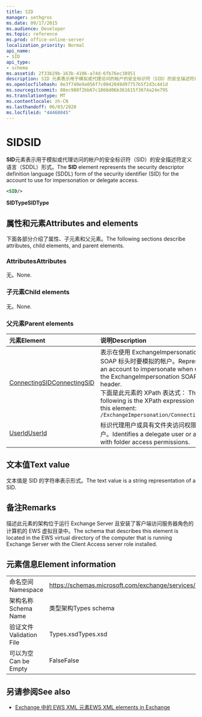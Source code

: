 ```yaml
---
title: SID
manager: sethgros
ms.date: 09/17/2015
ms.audience: Developer
ms.topic: reference
ms.prod: office-online-server
localization_priority: Normal
api_name:
- SID
api_type:
- schema
ms.assetid: 2f33b29b-163b-4106-a74d-6fb76ec38951
description: SID 元素表示用于模拟或代理访问的帐户的安全标识符（SID）的安全描述符定义语言（SDDL）形式。
ms.openlocfilehash: 0e3f740e9a056f7c0042049d97757b5f2d3c441d
ms.sourcegitcommit: 88ec988f2bb67c1866d06b361615f3674a24e795
ms.translationtype: MT
ms.contentlocale: zh-CN
ms.lasthandoff: 06/03/2020
ms.locfileid: "44468045"
---
```

# <a name="sid"></a><span data-ttu-id="dfdf8-103">SID</span><span class="sxs-lookup"><span data-stu-id="dfdf8-103">SID</span></span>

<span data-ttu-id="dfdf8-104">**SID**元素表示用于模拟或代理访问的帐户的安全标识符（SID）的安全描述符定义语言（SDDL）形式。</span><span class="sxs-lookup"><span data-stu-id="dfdf8-104">The **SID** element represents the security descriptor definition language (SDDL) form of the security identifier (SID) for the account to use for impersonation or delegate access.</span></span> 
  
```xml
<SID/>
```

 <span data-ttu-id="dfdf8-105">**SIDType**</span><span class="sxs-lookup"><span data-stu-id="dfdf8-105">**SIDType**</span></span>
## <a name="attributes-and-elements"></a><span data-ttu-id="dfdf8-106">属性和元素</span><span class="sxs-lookup"><span data-stu-id="dfdf8-106">Attributes and elements</span></span>

<span data-ttu-id="dfdf8-107">下面各部分介绍了属性、子元素和父元素。</span><span class="sxs-lookup"><span data-stu-id="dfdf8-107">The following sections describe attributes, child elements, and parent elements.</span></span>
  
### <a name="attributes"></a><span data-ttu-id="dfdf8-108">Attributes</span><span class="sxs-lookup"><span data-stu-id="dfdf8-108">Attributes</span></span>

<span data-ttu-id="dfdf8-109">无。</span><span class="sxs-lookup"><span data-stu-id="dfdf8-109">None.</span></span>
  
### <a name="child-elements"></a><span data-ttu-id="dfdf8-110">子元素</span><span class="sxs-lookup"><span data-stu-id="dfdf8-110">Child elements</span></span>

<span data-ttu-id="dfdf8-111">无。</span><span class="sxs-lookup"><span data-stu-id="dfdf8-111">None.</span></span>
  
### <a name="parent-elements"></a><span data-ttu-id="dfdf8-112">父元素</span><span class="sxs-lookup"><span data-stu-id="dfdf8-112">Parent elements</span></span>

|<span data-ttu-id="dfdf8-113">**元素**</span><span class="sxs-lookup"><span data-stu-id="dfdf8-113">**Element**</span></span>|<span data-ttu-id="dfdf8-114">**说明**</span><span class="sxs-lookup"><span data-stu-id="dfdf8-114">**Description**</span></span>|
|:-----|:-----|
|[<span data-ttu-id="dfdf8-115">ConnectingSID</span><span class="sxs-lookup"><span data-stu-id="dfdf8-115">ConnectingSID</span></span>](connectingsid.md) <br/> |<span data-ttu-id="dfdf8-116">表示在使用 ExchangeImpersonation SOAP 标头时要模拟的帐户。</span><span class="sxs-lookup"><span data-stu-id="dfdf8-116">Represents an account to impersonate when using the ExchangeImpersonation SOAP header.</span></span>  <br/> <span data-ttu-id="dfdf8-117">下面是此元素的 XPath 表达式： </span><span class="sxs-lookup"><span data-stu-id="dfdf8-117">The following is the XPath expression to this element:</span></span>  <br/>  `/ExchangeImpersonation/ConnectingSID` <br/> |
|[<span data-ttu-id="dfdf8-118">UserId</span><span class="sxs-lookup"><span data-stu-id="dfdf8-118">UserId</span></span>](userid.md) <br/> |<span data-ttu-id="dfdf8-119">标识代理用户或具有文件夹访问权限的用户。</span><span class="sxs-lookup"><span data-stu-id="dfdf8-119">Identifies a delegate user or a user with folder access permissions.</span></span>  <br/> |
   
## <a name="text-value"></a><span data-ttu-id="dfdf8-120">文本值</span><span class="sxs-lookup"><span data-stu-id="dfdf8-120">Text value</span></span>

<span data-ttu-id="dfdf8-121">文本值是 SID 的字符串表示形式。</span><span class="sxs-lookup"><span data-stu-id="dfdf8-121">The text value is a string representation of a SID.</span></span>
  
## <a name="remarks"></a><span data-ttu-id="dfdf8-122">备注</span><span class="sxs-lookup"><span data-stu-id="dfdf8-122">Remarks</span></span>

<span data-ttu-id="dfdf8-123">描述此元素的架构位于运行 Exchange Server 且安装了客户端访问服务器角色的计算机的 EWS 虚拟目录中。</span><span class="sxs-lookup"><span data-stu-id="dfdf8-123">The schema that describes this element is located in the EWS virtual directory of the computer that is running Exchange Server with the Client Access server role installed.</span></span>
  
## <a name="element-information"></a><span data-ttu-id="dfdf8-124">元素信息</span><span class="sxs-lookup"><span data-stu-id="dfdf8-124">Element information</span></span>

|||
|:-----|:-----|
|<span data-ttu-id="dfdf8-125">命名空间</span><span class="sxs-lookup"><span data-stu-id="dfdf8-125">Namespace</span></span>  <br/> |https://schemas.microsoft.com/exchange/services/2006/types  <br/> |
|<span data-ttu-id="dfdf8-126">架构名称</span><span class="sxs-lookup"><span data-stu-id="dfdf8-126">Schema Name</span></span>  <br/> |<span data-ttu-id="dfdf8-127">类型架构</span><span class="sxs-lookup"><span data-stu-id="dfdf8-127">Types schema</span></span>  <br/> |
|<span data-ttu-id="dfdf8-128">验证文件</span><span class="sxs-lookup"><span data-stu-id="dfdf8-128">Validation File</span></span>  <br/> |<span data-ttu-id="dfdf8-129">Types.xsd</span><span class="sxs-lookup"><span data-stu-id="dfdf8-129">Types.xsd</span></span>  <br/> |
|<span data-ttu-id="dfdf8-130">可以为空</span><span class="sxs-lookup"><span data-stu-id="dfdf8-130">Can be Empty</span></span>  <br/> |<span data-ttu-id="dfdf8-131">False</span><span class="sxs-lookup"><span data-stu-id="dfdf8-131">False</span></span>  <br/> |
   
## <a name="see-also"></a><span data-ttu-id="dfdf8-132">另请参阅</span><span class="sxs-lookup"><span data-stu-id="dfdf8-132">See also</span></span>



- [<span data-ttu-id="dfdf8-133">Exchange 中的 EWS XML 元素</span><span class="sxs-lookup"><span data-stu-id="dfdf8-133">EWS XML elements in Exchange</span></span>](ews-xml-elements-in-exchange.md)

